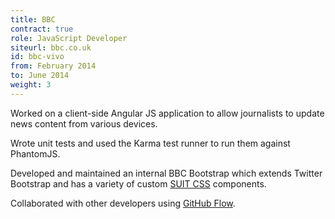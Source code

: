 ```yaml
---
title: BBC
contract: true
role: JavaScript Developer
siteurl: bbc.co.uk
id: bbc-vivo
from: February 2014
to: June 2014
weight: 3
---
```


Worked on a client-side Angular JS application to allow journalists to
update news content from various devices.

Wrote unit tests and used the Karma test runner to run them against
PhantomJS.

Developed and maintained an internal BBC Bootstrap which extends Twitter
Bootstrap and has a variety of custom [SUIT CSS](http://suitcss.github.io/)
components.

Collaborated with other developers using [GitHub
Flow](http://scottchacon.com/2011/08/31/github-flow.html).
